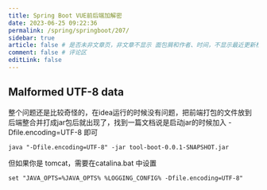 ```yaml
---
title: Spring Boot VUE前后端加解密
date: 2023-06-25 09:22:36
permalink: /spring/springboot/207/
sidebar: true
article: false # 是否未非文章页，非文章不显示 面包屑和作者、时间，不显示最近更新栏，不会参与到最近更新文章的数据计算中
comment: false # 评论区
editLink: false
---
```


## Malformed UTF-8 data
整个问题还是比较奇怪的，在idea运行的时候没有问题，把前端打包的文件放到后端整合并打成jar包后就出现了，找到一篇文档说是启动jar的时候加入 -Dfile.encoding=UTF-8 即可
```shell
java "-Dfile.encoding=UTF-8" -jar tool-boot-0.0.1-SNAPSHOT.jar
```
但如果你是 tomcat，需要在catalina.bat 中设置
```text
set "JAVA_OPTS=%JAVA_OPTS% %LOGGING_CONFIG% -Dfile.encoding=UTF-8"
```